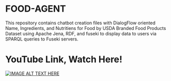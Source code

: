 # FOOD-AGENT
 
This repository contains chatbot creation files with DialogFlow oriented Name, Ingredients, and Nutritiens for Food by USDA Branded Food Products Dataset using Apache Jena, RDF, and fuseki to display data to users via SPARQL queries to Fuseki servers.

# YouTube Link, Watch Here!

[![IMAGE ALT TEXT HERE](https://img.youtube.com/vi/BtFrnJV0_2U/0.jpg)](https://www.youtube.com/watch?v=BtFrnJV0_2U)
